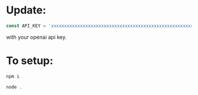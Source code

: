 # Update:
```js
const API_KEY = 'xxxxxxxxxxxxxxxxxxxxxxxxxxxxxxxxxxxxxxxxxxxxxxxxxxxxxxxxxxxxx';
```
with your openai api key.

# To setup:
```js
npm i
```
```js
node .
```
